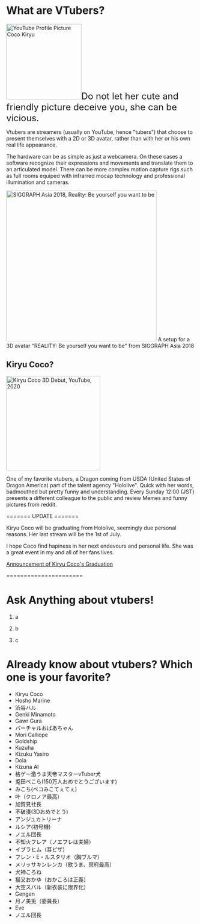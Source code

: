 # What are VTubers?

<img 
     alt="YouTube Profile Picture Coco Kiryu"
     src="https://github.com/sergiodl-naist/AttractingContributors-VTubers/blob/main/images/hololive-coco.jpg"
     width="200px" /><font size="+2">Do not let her cute and friendly picture deceive you, she can be vicious.</font>

Vtubers are streamers (usually on YouTube, hence "tubers") that choose to present themselves with a 2D or 3D avatar, rather than with her or his own real life appearance.

The hardware can be as simple as just a webcamera. On these cases a software recognize their expressions and movements and translate them to an articulated model. There can be more complex motion capture rigs such as full rooms equiped with infrarred mocap technology and professional illumination and cameras.

<img 
     alt="SIGGRAPH Asia 2018, Reality: Be yourself you want to be"
     src="https://sa2018.conference-program.com/wp-content/linklings_snippets/representative_images/Efv5Sefxuq6SMeaQ.jpg"
     width="400px" />
A setup for a 3D avatar "REALITY: Be yourself you want to be" from SIGGRAPH Asia 2018

## Kiryu Coco?

<img 
     alt="Kiryu Coco 3D Debut, YouTube, 2020"
     src="https://github.com/sergiodl-naist/AttractingContributors-VTubers/blob/main/images/marineandcoco-3ddebut.png"
     width="250px" />

One of my favorite vtubers, a Dragon coming from USDA (United States of Dragon America) part of the talent agency "Hololive". Quick with her words, badmouthed but pretty funny and understanding. Every Sunday 12:00 (JST) presents a different colleague to the public and review Memes and funny pictures from reddit.

======= UPDATE =======

Kiryu Coco will be graduating from Hololive, seemingly due personal reasons.
Her last stream will be the 1st of July.

I hope Coco find hapiness in her next endevours and personal life.
She was a great event in my and all of her fans lives.

[Announcement of Kiryu Coco's Graduation](https://cover-corp.com/news/detail/20210609b)

======================

# Ask Anything about vtubers!

1. a

2. b

3. c

# Already know about vtubers? Which one is your favorite?

* Kiryu Coco
* Hosho Marine
* 渋谷ハル
* Genki Minamoto
* Gawr Gura
* バーチャルおばあちゃん
* Mori Calliope
* Goldship
* Kuzuha
* Kizuku Yasiro
* Dola
* Kizuna AI
* 格ゲー激うま天帝マスターvTuber犬
* 兎田ぺこら(150万人おめでとうございます)
* みこち(ペコみこてぇてぇ)
* 叶（クロノア最高）
* 加賀見社長
* 不破湊(3Dおめでとう)
* アンジュカトリーナ
* ルシア(初号機)
* ノエル団長
* 不知火フレア（ノエフレは夫婦）
* イブラヒム（耳ピザ）
* フレン・E・ルスタリオ（胸ブルマ）
* メリッサキンレンカ（歌うま、冥府最高）
* 犬神ころね
* 猫又おかゆ（おかころは正義）
* 大空スバル（新衣装に限界化）
* Gengen
* 月ノ美兎（委員長）
* Eve
* ノエル団長
